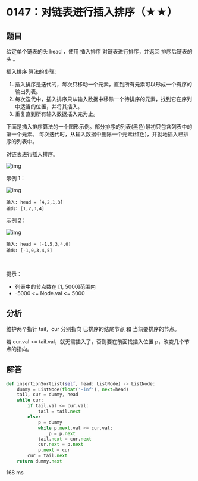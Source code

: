 # 0147：对链表进行插入排序（★★）


## 题目

给定单个链表的头 head ，使用 插入排序 对链表进行排序，并返回 排序后链表的头 。

插入排序 算法的步骤:
1. 插入排序是迭代的，每次只移动一个元素，直到所有元素可以形成一个有序的输出列表。
2. 每次迭代中，插入排序只从输入数据中移除一个待排序的元素，找到它在序列中适当的位置，并将其插入。
3. 重复直到所有输入数据插入完为止。

下面是插入排序算法的一个图形示例。部分排序的列表(黑色)最初只包含列表中的第一个元素。
每次迭代时，从输入数据中删除一个元素(红色)，并就地插入已排序的列表中。

对链表进行插入排序。

![img](https://upload.wikimedia.org/wikipedia/commons/0/0f/Insertion-sort-example-300px.gif)


示例 1：

![img](https://assets.leetcode.com/uploads/2021/03/04/sort1linked-list.jpg)

	输入: head = [4,2,1,3]
	输出: [1,2,3,4]

示例 2：

![img](https://assets.leetcode.com/uploads/2021/03/04/sort2linked-list.jpg)

	输入: head = [-1,5,3,4,0]
	输出: [-1,0,3,4,5]
 

提示：
- 列表中的节点数在 [1, 5000]范围内
- -5000 <= Node.val <= 5000


## 分析

维护两个指针 tail，cur 分别指向 已排序的结尾节点 和 当前要排序的节点。

若 cur.val >= tail.val，就无需插入了，否则要在前面找插入位置 p，改变几个节点的指向。

## 解答

```python
def insertionSortList(self, head: ListNode) -> ListNode:
	dummy = ListNode(float('-inf'), next=head)
	tail, cur = dummy, head
	while cur:
		if tail.val <= cur.val:
			tail = tail.next
		else:
			p = dummy
			while p.next.val <= cur.val:
				p = p.next
			tail.next = cur.next
			cur.next = p.next
			p.next = cur
		cur = tail.next
	return dummy.next
```
168 ms
